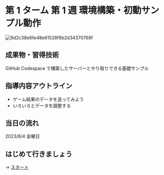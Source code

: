 # 第 1 ターム 第 1 週 環境構築・初動サンプル動作

![9d2c38e6fe48e61528f6b2d34370768f](https://i.gyazo.com/9d2c38e6fe48e61528f6b2d34370768f.png)

## 成果物・習得技術

GitHub Codespace で構築したサーバーとやり取りできる基礎サンプル

## 指導内容アウトライン

- ゲーム結果のデータを送ってみよう
- いろいろとデータを調整する

## 当日の流れ

2023/8/4 金曜日



## はじめて行きましょう

→ [スタート](./00-chapter01.md)